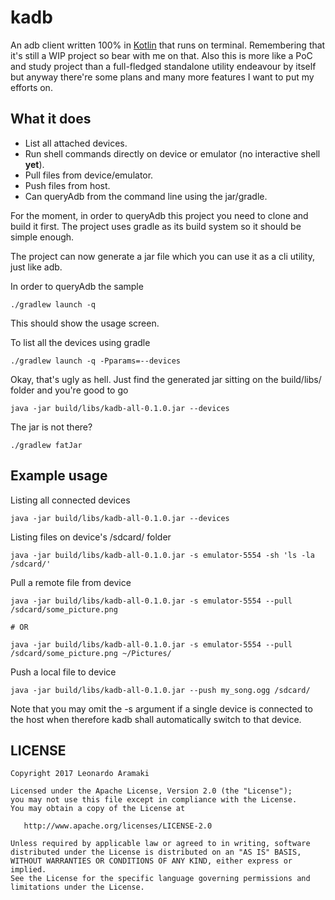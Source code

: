 kadb
====

An adb client written 100% in [Kotlin][1] that runs on terminal. Remembering that it's still 
a WIP project so bear with me on that. Also this is more like a PoC and study project than a 
full-fledged standalone utility endeavour by itself but anyway there're some plans and many 
more features I want to put my efforts on.

What it does
-------------

 * List all attached devices.
 * Run shell commands directly on device or emulator (no interactive shell **yet**).
 * Pull files from device/emulator.
 * Push files from host.
 * Can queryAdb from the command line using the jar/gradle.
 
For the moment, in order to queryAdb this project you need to clone and build it first. The project 
uses gradle as its build system so it should be simple enough.

The project can now generate a jar file which you can use it as a cli utility, just like adb.

In order to queryAdb the sample

```
./gradlew launch -q
```

This should show the usage screen.

To list all the devices using gradle

```
./gradlew launch -q -Pparams=--devices
```

Okay, that's ugly as hell. Just find the generated jar sitting on the build/libs/ folder and you're 
good to go

```
java -jar build/libs/kadb-all-0.1.0.jar --devices
```

The jar is not there?

```
./gradlew fatJar
```

Example usage
-------------

Listing all connected devices

```
java -jar build/libs/kadb-all-0.1.0.jar --devices
```

Listing files on device's /sdcard/ folder

```
java -jar build/libs/kadb-all-0.1.0.jar -s emulator-5554 -sh 'ls -la /sdcard/'
```

Pull a remote file from device
```
java -jar build/libs/kadb-all-0.1.0.jar -s emulator-5554 --pull /sdcard/some_picture.png

# OR

java -jar build/libs/kadb-all-0.1.0.jar -s emulator-5554 --pull /sdcard/some_picture.png ~/Pictures/

```

Push a local file to device
```
java -jar build/libs/kadb-all-0.1.0.jar --push my_song.ogg /sdcard/

```

Note that you may omit the -s argument if a single device is connected to the host when
therefore kadb shall automatically switch to that device.

LICENSE
-------

    Copyright 2017 Leonardo Aramaki

    Licensed under the Apache License, Version 2.0 (the "License");
    you may not use this file except in compliance with the License.
    You may obtain a copy of the License at

       http://www.apache.org/licenses/LICENSE-2.0

    Unless required by applicable law or agreed to in writing, software
    distributed under the License is distributed on an "AS IS" BASIS,
    WITHOUT WARRANTIES OR CONDITIONS OF ANY KIND, either express or implied.
    See the License for the specific language governing permissions and
    limitations under the License.

[1]: https://kotlinlang.org/